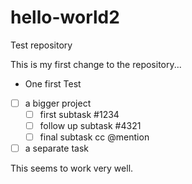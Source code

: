 # hello-world2

Test repository

This is my first change to the repository...

* One first Test

- [ ] a bigger project
  - [ ] first subtask #1234
  - [ ] follow up subtask #4321
  - [ ] final subtask cc @mention
- [ ] a separate task

This seems to work very well.
